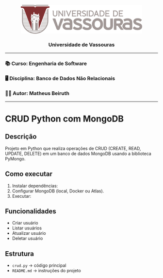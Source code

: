 <p align="center">
  <img src="assets/logo-vassouras.png" alt="Universidade de Vassouras" width="400"/>
</p>

<h3 align="center">
  Universidade de Vassouras  
</h3>

---

### 📚 Curso: **Engenharia de Software**  
### 🖥️ Disciplina: **Banco de Dados Não Relacionais**  
### 👨‍🎓 Autor: **Matheus Beiruth**

---



# CRUD Python com MongoDB

## Descrição
Projeto em Python que realiza operações de CRUD (CREATE, READ, UPDATE, DELETE) em um banco de dados MongoDB usando a biblioteca PyMongo.

## Como executar
1. Instalar dependências:
2. Configurar MongoDB (local, Docker ou Atlas).
3. Executar:


## Funcionalidades
- Criar usuário
- Listar usuários
- Atualizar usuário
- Deletar usuário

## Estrutura
- `crud.py` → código principal
- `README.md` → instruções do projeto
